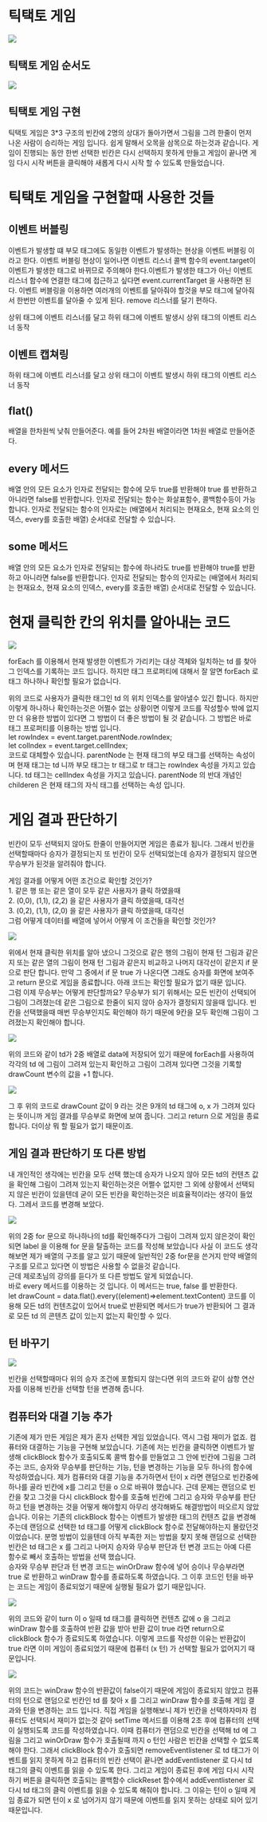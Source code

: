 # 틱택토 게임

<img src = "./tictactoe-photo.png">

## 틱택토 게임 순서도

<img src = "./tictactoe-plan.png">

## 틱택토 게임 구현

<p> 틱택토 게임은 3*3 구조의 빈칸에 2명의 상대가 돌아가면서 그림을 그려 한줄이 먼저 나온 사람이 승리하는 게임 입니다. 쉽게 말해서 오목을 삼목으로 하는것과 같습니다. 게임이 진행되는 동안 한번 선택한 빈칸은 다시 선택하지 못하게 만들고 게임이 끝나면 게임 다시 시작 버튼을 클릭해야 새롭게 다시 시작 할 수 있도록 만들었습니다.</p>

# 틱택토 게임을 구현할때 사용한 것들

## 이벤트 버블링

<p>이벤트가 발생할 떄 부모 태그에도 동일한 이벤트가 발생하는 현상을 이벤트 버블링 이라고 한다. 이벤트 버블링 현상이 일어나면 이벤트 리스너 콜백 함수의 event.target이 이벤트가 발생한 태그로 바뀌므로 주의해야 한다.이벤트가 발생한 태그가 아닌 이벤트 리스너 함수에 연결한 태그에 접근하고 싶다면 event.currentTarget 을 사용하면 된다. 이벤트 버블링을 이용하면 여러개의 이벤트를 달아줘야 할것을 부모 태그에 달아줘서 한번만 이벤트를 달아줄 수 있게 된다. remove 리스너를 달기 편하다.</p>

<p>상위 태그에 이벤트 리스너를 달고 하위 태그에 이벤트 발생시 상위 태그의 이벤트 리스너 동작</p>

## 이벤트 캡쳐링

<p>하위 태그에 이벤트 리스너를 달고 상위 태그이 이벤트 발생시 하위 태그의 이벤트 리스너 동작</p>

## flat()

<p>배열을 한차원씩 낮춰 만들어준다.
예를 들어 2차원 배열이라면 1차원 배열로 만들어준다.</P>

## every 메서드

<p>배열 안의 모든 요소가 인자로 전달되는 함수에 모두 true를 반환해야 true 를 반환하고 아니라면 false를 반환합니다. 인자로 전달되는 함수는 화살표함수, 콜백함수등이 가능합니다.
인자로 전달되는 함수의 인자로는 (배열에서 처리되는 현재요소, 현재 요소의 인덱스, every를 호출한 배열) 순서대로 전달할 수 있습니다.</P>

## some 메서드

<p>배열 안의 모든 요소가 인자로 전달되는 함수에 하나라도 true를 반환해야 true를 반환하고 아니라면 false를 반환합니다.
인자로 전달되는 함수의 인자로는 (배열에서 처리되는 현재요소, 현재 요소의 인덱스, every를 호출한 배열) 순서대로 전달할 수 있습니다.</p>

# 현재 클릭한 칸의 위치를 알아내는 코드

<img src = "./tictaetoe-code.png">
<p>forEach 를 이용해서  현재 발생한 이벤트가 가리키는 대상 객체와 일치하는 td 를 찾아 그 인덱스를 기록하는 코드 입니다. 하지만 태그 프로퍼티에 대해서 잘 알면 forEach 로 태그 하나하나 확인할 필요가 없습니다. <p>
<p> 위의 코드로 사용자가 클릭한 태그인 td 의 위치 인덱스를 알아낼수 있긴 합니다. 하지만 이렇게 하나하나 확인하는것은 어쩔수 없는 상황이면 이렇게 코드를 작성할수 밖에 없지만 더 유용한 방법이 있다면 그 방법이 더 좋은 방법이 될 것 같습니다. 그 방법은 바로 태그 프로퍼티를 이용하는 방법 입니다.<br>
let rowIndex = event.target.parentNode.rowIndex; <br>
let colIndex = event.target.cellIndex; <br>
코드로 대체할수 있습니다. parentNode 는 현재 태그의 부모 태그를 선택하는 속성이며 현재 태그는 td 니까 부모 태그는 tr 태그로 tr 태그는 rowIndex 속성을 가지고 있습니다.
td 태그는 cellIndex 속성을 가지고 있습니다. parentNode 의 반대 개념인 childeren 은 현재 태그의 자식 태그를 선택하는 속성 입니다.</p>

# 게임 결과 판단하기

<p>빈칸이 모두 선택되지 않아도 한줄이 만들어지면 게임은 종료가 됩니다. 그래서 빈칸을 선택할때마다 승자가 결정되는지 또 빈칸이 모두 선택되었는데 승자가 결정되지 않으면 무승부가 된것을 알려줘야 합니다.</p>
<p>게임 결과를 어떻게 어떤 조건으로 확인할 것인가? <br>
1. 같은 행 또는 같은 열이 모두 같은 사용자가 클릭 하였을때 <br>
2. (0,0), (1,1), (2,2) 을 같은 사용자가 클릭 하였을때, 대각선 <br>
3. (0,2), (1,1), (2,0) 을 같은 사용자가 클릭 하였을때, 대각선 <br>
그럼 어떻게 데이터를 배열에 넣어서 어떻게 이 조건들을 확인할 것인가?</p>
<img src = "./tictaetoe-code1.png">
<p>위에서 현재 클릭한 위치를 알아 냈으니 그것으로 같은 행의 그림이 현재 턴 그림과 같은지 또는 같은 열의 그림이 현재 턴 그림과 같은지 비교하고 나머지 대각선이 같은지 if 문으로 판단 합니다. 만약 그 중에서 if 문 true 가 나온다면 그래도 승자를 화면에 보여주고 return 문으로 게임을 종료합니다. 아래 코드는 확인할 필요가 없기 때문 입니다. <br>그럼 이제 무승부는 어떻게 판단할까요? 무승부가 되기 위해서는 모든 빈칸이 선택되어 그림이 그려졌는데 같은 그림으로 한줄이 되지 않아 승자가 결정되지 않을때 입니다. 빈칸을 선택했을때 매번 무승부인지도 확인해야 하기 때문에 9칸을 모두 확인해 그림이 그려졌는지 확인해야 합니다. </p>
<img src = "./tictaetoe-code2.png">
<p>위의 코드와 같이 td가 2중 배열로 data에 저장되어 있기 때문에 forEach를 사용하여 각각의 td 에 그림이 그려져 있는지 확인하고 그림이 그려져 있다면 그것을 기록할 drawCount 변수의 값을 +1 합니다.</p>
<img src = "./tictaetoe-code3.png">
<p>그 후 위의 코드로 drawCount 값이 9 라는 것은 9개의 td 태그에 o, x 가 그려져 있다는 뜻이니까 게임 결과를 무승부로 화면에 보여 줍니다. 그리고 return 으로 게임을 종료 합니다. 더이상 뭐 할 필요가 없기 때문이죠.</p>

## 게임 결과 판단하기 또 다른 방법

<p>내 개인적인 생각에는 빈칸을 모두 선택 했는데 승자가 나오지 않아 모든 td의 컨텐츠 값을 확인해 그림이 그려져 있는지 확인하는것은 어쩔수 없지만 그 외에 상황에서 선택되지 않은 빈칸이 있을텐데 굳이 모든 빈칸을 확인하는것은 비효율적이라는 생각이 들었다. 그레서 코드를 변경해 보았다.</p>
<img src = "./tictaetoe-code5.png">
<p>위의 2중 for 문으로 하나하나의 td를 확인해주다가 그림이 그려져 있지 않은것이 확인되면 label 을 이용해 for 문을 탈출하는 코드를 작성해 보았습니다 사실 이 코드도 생각해보면 제가 배열의 구조를 알고 있기 때문에 일반적인 2중 for문을 쓴거지 만약 배열의 구조를 모르고 있다면 이 방법은 사용할 수 없을것 같습니다. <br> 근데 제로초님의 강의를 듣다가 또 다른 방법도 알게 되었습니다. <br> 바로 every 메서드를 이용하는 것 입니다. 이 메서드는 true, false 를 반환한다. <br>
let drawCount = data.flat().every((element)=>element.textContent) 코드를 이용해 모든 td의 컨텐츠값이 있어서 true로 반환되면 메서드가 true가 반환되어 그 결과로 모든 td 의 콘텐츠 값이 있는지 없는지 확인할 수 있다.</p>

## 턴 바꾸기

<img src = "./tictaetoe-code4.png">
<p>빈칸을 선택할때마다 위의 승자 조건에 포함되지 않는다면 위의 코드와 같이 삼항 연산자를 이용해 빈칸을 선택할 턴을 변경해 줍니다.</p>

## 컴퓨터와 대결 기능 추가

<p>기존에 제가 만든 게임은 제가 혼자 선택한 게임 있었습니다. 역시 그럼 재미가 없죠. 컴퓨터와 대결하는 기능을 구현해 보았습니다. 기존에 저는 빈칸을 클릭하면 이벤트가 발생해 clickBlock 함수가 호출되도록 콜백 함수를 만들었고 그 안에 빈칸에 그림을 그려주는 코드, 승자와 무승부를 판단하는 기능, 턴을 변경하는 기능을 모두 하나의 함수에 작성하였습니다. 제가 컴퓨터와 대결 기능을 추가하면서 턴이 x 라면 랜덤으로 빈칸중에 하나를 골라 빈칸에 x를 그리고 턴을 o 으로 바꿔야 했습니다. 근데 문제는 랜덤으로 빈칸을 찾고 그것을 다시 clickBlock 함수를 호출해 빈칸에 그리고 승자와 무승부를 판단하고 턴을 변경하는 것을  어떻게 해야할지 아무리 생각해봐도 해결방법이 떠오르지 않았습니다. 이유는 기존의 clickBlock 함수는 이벤트가 발생한 태그의 컨텐츠 값을 변경해주는데 랜덤으로 선택한 td 태그를 어떻게 clickBlock 함수로 전달해야하는지 몰랐던것 이었습니다. 분명 방법이 있을텐데 아직 부족한 저는 방법을 찾지 못해 랜덤으로 선택한 빈칸은 td 태그은 x 를 그리고 나머지 승자와 무승부 판단과 턴 변경 코드는 아예 다른 함수로 빼서 호출하는 방법을 선택 했습니다. <br> 승자와 무승부 판단과 턴 변경 코드는 winOrDraw 함수에 넣어 승이나 무승부라면 true 로 반환하고 winDraw 함수를 종료하도록 하였습니다. 그 이후 코드인 턴을 바꾸는 코드는 게임이 종료되었기 때문에 실행될 필요가 없기 때문입니다.</p>
<img src = "./tictaetoe-code6.png">
<p>위의 코드와 같이 turn 이 o 일때 td 태그를 클릭하면 컨텐츠 값에 o 을 그리고 winDraw 함수를 호출하여 반환 값을 받아 반환 값이 true 라면 return으로 clickBlock 함수가 종료되도록 하였습니다. 이렇게 코드를 작성한 이유는 반환값이 true 라면 이미 게임이 종료되었기 때문에 컴퓨터 (x 턴) 가 선택할 필요가 없어지기 때문입니다. </p>
<img src = "./tictaetoe-code6.png">
<p>위의 코드는 winDraw 함수의 반환값이 false이기 때문에 게임이 종료되지 않았고 컴퓨터의 턴으로 랜덤으로 빈칸인 td 를 찾아 x 를 그리고 winDraw 함수를 호출해 게임 결과와 턴을 변경하는 코드 입니다. 직접 게임을 실행해보니 제가 빈칸을 선택하자마자 컴퓨터도 선택되서 재미가 없는것 같아 setTime 메서드를 이용해 2초 후에 컴퓨터의 선택이 실행되도록 코드를 작성하였습니다. 이때 컴퓨터가 랜덤으로 빈칸을 선택해 td 에 그림을 그리고 winOrDraw 함수가 호출될때 까지 o 턴인 사람은 빈칸을 선택할 수 없도록 해야 한다. 그래서 clickBlock 함수가 호출되면 removeEventlistener 로 td 태그가 이벤트를 읽지 못하게 하고 컴퓨터의 빈칸 선택이 끝나면 addEventlistener 로 다시 td 태그의 클릭 이벤트를 읽을 수 있도록 한다. 그리고 게임이 종료된 후에 게임 다시 시작하기 버튼을 클릭하면 호출되는 콜백함수 clickReset 함수에서 addEventlistener 로 다시 td 태그의 클릭 이벤트를 읽을 수 있도록 해줘야 합니다. 그 이유는 턴이 o 일때 게임 종료가 되면 턴이 x 로 넘어가지 않기 때문에 이벤트를 읽지 못하는 상태로 되어 있기 때문입니다.  </p>
